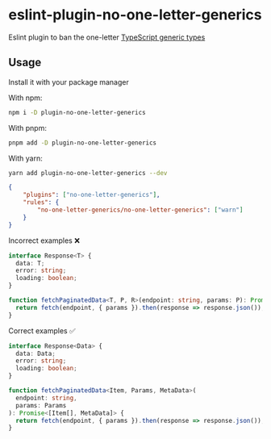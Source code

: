 # eslint-plugin-no-one-letter-generics

Eslint plugin to ban the one-letter [TypeScript generic types](https://www.typescriptlang.org/docs/handbook/2/generics.html)

## Usage

Install it with your package manager

With npm:
```bash
npm i -D plugin-no-one-letter-generics
```

With pnpm:
```bash
pnpm add -D plugin-no-one-letter-generics
```

With yarn:
```bash
yarn add plugin-no-one-letter-generics --dev
```

```json
{
	"plugins": ["no-one-letter-generics"],
	"rules": {
		"no-one-letter-generics/no-one-letter-generics": ["warn"]
	}
}
```

Incorrect examples ❌

```ts
interface Response<T> {
  data: T;
  error: string;
  loading: boolean;
}
```

```ts
function fetchPaginatedData<T, P, R>(endpoint: string, params: P): Promise<[T[], R]> {
  return fetch(endpoint, { params }).then(response => response.json());
}
```

Correct examples ✅

```ts
interface Response<Data> {
  data: Data;
  error: string;
  loading: boolean;
}
```

```ts
function fetchPaginatedData<Item, Params, MetaData>(
  endpoint: string, 
  params: Params
): Promise<[Item[], MetaData]> {
  return fetch(endpoint, { params }).then(response => response.json());
}
```